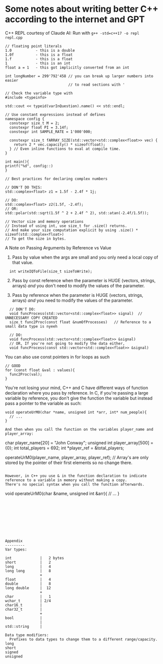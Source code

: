 # Some notes about writing better C++ according to the internet and GPT

C++ REPL courtesy of Claude AI:
Run with
`g++ -std=c++17 -o repl repl.cpp`


```
// floating point literals
1.0           - this is a double
1.0f          - this is a float
1.f           - this is a float
1             - this is an int
float a = 1   - this got implicitly converted from an int
```

```
int longNumber = 299'792'458 // you can break up larger numbers into easier
                             // to read sections with '
```

```
// Check the variable type with
#include <typeinfo>

std::cout << typeid(varInQuestion).name() << std::endl;
```


```
// Use constant expressions instead of defines
namespace config {
  constexpr size_t M = 2;
  constexpr float PI = 3.14f;
  constexpr int SAMPLE_RATE = 1'000'000;

  constexpr size_t fARRAY_SIZE(std::vector<std::complex<float>> vec) {
    return 2 * vec.capacity() * sizeof(float);
  } // Even inline functions to eval at compile time.
}

int main(){
printf("%d", config::)
}
```

```
// Best practices for declaring complex numbers

// DON'T DO THIS:
std::complex<float> z1 = 1.5f - 2.4f * 1j;

// DO:
std::complex<float> z2(1.5f, -2.4f);
// OR:
std::polar(std::sqrt(1.5f ^ 2 + 2.4f ^ 2), std::atan(-2.4f/1.5f));
```

```
// Vector size and memory operations
// Instead of using int, use size_t for .size() returns.
// And make your size computation explicit by using .size() * sizeof(std::complex<float>)
// To get the size in bytes.
```


A Note on Passing Arguments by Reference vs Value

  1) Pass by value when the args are small and you only need a local copy of that value.
  ```
    int writeIQToFile(size_t sizeToWrite);
  ```

  2) Pass by const reference when the parameter is HUGE (vectors, strings, arrays)
  *and* you don't need to modify the values of the parameter.

  3) Pass by reference when the parameter is HUGE (vectors, strings, arrays) *and*
  you need to modify the values of the parameter.

  ```
    // DON'T DO:
    void funcProcess(std::vector<std::complex<float>> signal)  // UNNECESSARY COPY CREATED
    size_t func2Proc(const float &numOfProcesses)   // Reference to a small data type is nyeeh

    // DO:
    void funcProcess(std::vector<std::complex<float>> &signal) 
    // OR, If you're not going to modify the data either,
    void funcProcess(const std::vector<std::complex<float>> &signal)
  ```

You can also use const pointers in for loops as such
```
// GOOD
for (const float &val : values){
  func2Proc(val);
}

```

You're not losing your mind, C++ and C have different ways of function declaration where you pass by reference.
In C, if you're passing a large variable by reference, you don't give the function the variable but instead pass a pointer to the variable as such:
```
void operateUrM0(char *name, unsigned int *arr, int* num_people){
  // ...
}

And then when you call the function on the variables player_name and player_array:
```
char player_name[20] = "John Conway";
unsigned int player_array[500] = {0};
int total_players = 692;
int *player_ref = &total_players;

operateUrM0(player_name, player_array, player_ref);
// Array's are only stored by the pointer of their first elements so no change there.
```

However, in C++ you use & in the function declaration to indicate reference to a variable in memory without making a copy.
There's no special syntax when you call the function afterwards.
```
void operateUrM0(char &name, unsigned int &arr){
  // ...
}


```









Appendix
---------
Var types:

int             |   2 bytes
short           |   2
long            |   4
long long       |   8
                +
float           |   4
double          |   8
long double     |  12
                +
char            |   1
wchar_t         | 2/4
char16_t        |
char32_t        |
                +
bool            |
                |
std::string     |

Data type modifiers:
  Prefixes to data types to change them to a different range/capacity.
long
short
signed
unsigned

